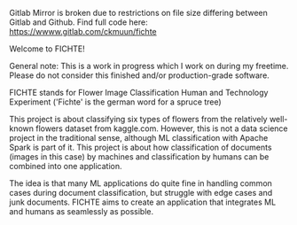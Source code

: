 Gitlab Mirror is broken due to restrictions on file size differing between Gitlab and Github. 
Find full code here: https://wwww.gitlab.com/ckmuun/fichte


Welcome to FICHTE! 

General note:
This is a work in progress which I work on during my freetime. Please do not consider this finished and/or production-grade software.

FICHTE stands for Flower Image Classification Human and Technology Experiment ('Fichte' is the german word for a spruce tree)

This project is about classifying six types of flowers from the relatively well-known flowers dataset from kaggle.com.
However, this is not a data science project in the traditional sense, although ML classification with Apache Spark is part of it.
This project is about how classification of documents (images in this case) by machines and classification by humans can be combined into one application.

The idea is that many ML applications do quite fine in handling common cases during document classification, but struggle with edge cases and junk documents. FICHTE aims to create an application that integrates ML and humans as seamlessly as possible.



